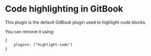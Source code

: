 # Code highlighting in GitBook

This plugin is the default GitBook plugin used to highlight code blocks.

You can remove it using:

```
{
    plugins: ["highlight-code"]
}
```


